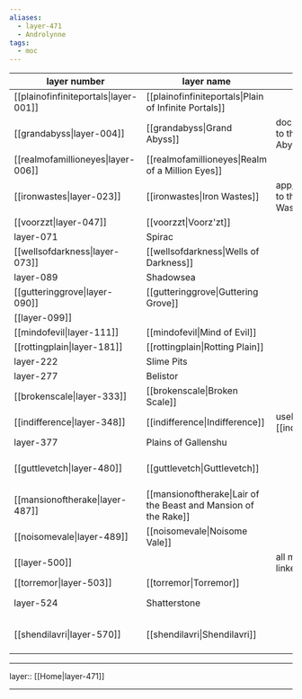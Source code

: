 ```yaml
---
aliases:
  - layer-471
  - Androlynne
tags:
  - moc
---
```



| layer number                          | layer name                                                      | layer purpose                                                   | notes                                       |
| ------------------------------------- | --------------------------------------------------------------- | --------------------------------------------------------------- | ------------------------------------------- |
| [[plainofinfiniteportals\|layer-001]] | [[plainofinfiniteportals\|Plain of Infinite Portals]]           |                                                                 |                                             |
| [[grandabyss\|layer-004]]             | [[grandabyss\|Grand Abyss]]                                     | documents/files are linked to the [[grandabyss\|Grand Abyss]]   |                                             |
| [[realmofamillioneyes\|layer-006]]    | [[realmofamillioneyes\|Realm of a Million Eyes]]                |                                                                 |                                             |
| [[ironwastes\|layer-023]]             | [[ironwastes\|Iron Wastes]]                                     | app/toolset notes are linked to the [[ironwastes\|Iron Wastes]] |                                             |
| [[voorzzt\|layer-047]]                | [[voorzzt\|Voorz'zt]]                                           |                                                                 |                                             |
| layer-071                             | Spirac                                                          |                                                                 |                                             |
| [[wellsofdarkness\|layer-073]]        | [[wellsofdarkness\|Wells of Darkness]]                          |                                                                 |                                             |
| layer-089                             | Shadowsea                                                       |                                                                 | see: dream-20D                              |
| [[gutteringgrove\|layer-090]]         | [[gutteringgrove\|Guttering Grove]]                             |                                                                 |                                             |
| [[layer-099]]                         |                                                                 |                                                                 |                                             |
| [[mindofevil\|layer-111]]             | [[mindofevil\|Mind of Evil]]                                    |                                                                 |                                             |
| [[rottingplain\|layer-181]]           | [[rottingplain\|Rotting Plain]]                                 |                                                                 |                                             |
| layer-222                             | Slime Pits                                                      |                                                                 |                                             |
| layer-277                             | Belistor                                                        |                                                                 |                                             |
| [[brokenscale\|layer-333]]            | [[brokenscale\|Broken Scale]]                                   |                                                                 |                                             |
| [[indifference\|layer-348]]           | [[indifference\|Indifference]]                                  | useless notes are linked to [[indifference\|Indifference]]      |                                             |
| layer-377                             | Plains of Gallenshu                                             |                                                                 |                                             |
| [[guttlevetch\|layer-480]]            | [[guttlevetch\|Guttlevetch]]                                    |                                                                 | see: [[dream-22T-2024327213205\|dream-22T]] |
| [[mansionoftherake\|layer-487]]       | [[mansionoftherake\|Lair of the Beast and Mansion of the Rake]] |                                                                 |                                             |
| [[noisomevale\|layer-489]]            | [[noisomevale\|Noisome Vale]]                                   |                                                                 |                                             |
| [[layer-500]]                         |                                                                 | all maps of content are linked to [[layer-500]]                 | see: [[Atlas.canvas\|Atlas]]                |
| [[torremor\|layer-503]]               | [[torremor\|Torremor]]                                          |                                                                 |                                             |
| layer-524                             | Shatterstone                                                    |                                                                 | see: dream-24V, terror-24V                  |
| [[shendilavri\|layer-570]]            | [[shendilavri\|Shendilavri]]                                    |                                                                 | see: [[dream-23Y-2024330095857\|dream-23Y]] |


***

layer:: [[Home|layer-471]]

***
